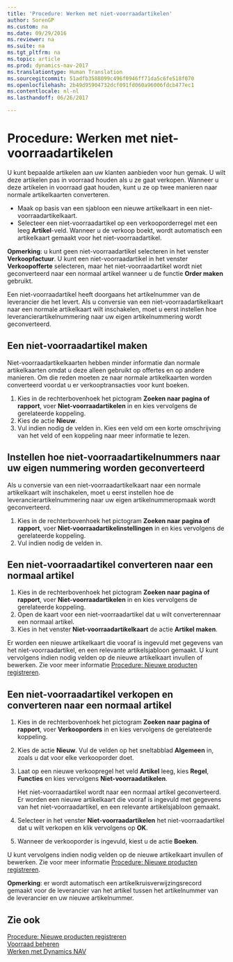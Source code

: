 ```yaml
---
title: 'Procedure: Werken met niet-voorraadartikelen'
author: SorenGP
ms.custom: na
ms.date: 09/29/2016
ms.reviewer: na
ms.suite: na
ms.tgt_pltfrm: na
ms.topic: article
ms.prod: dynamics-nav-2017
ms.translationtype: Human Translation
ms.sourcegitcommit: 51adfb3588099c496f0946ff71da5c6fe518f070
ms.openlocfilehash: 2b49d95904732dcf091fd060a96006fdcb477ec1
ms.contentlocale: nl-nl
ms.lasthandoff: 06/26/2017

---
```


# Procedure: Werken met niet-voorraadartikelen
U kunt bepaalde artikelen aan uw klanten aanbieden voor hun gemak. U wilt deze artikelen pas in voorraad houden als u ze gaat verkopen. Wanneer u deze artikelen in voorraad gaat houden, kunt u ze op twee manieren naar normale artikelkaarten converteren.

- Maak op basis van een sjabloon een nieuwe artikelkaart in een niet-voorraadartikelkaart.
- Selecteer een niet-voorraadartikel op een verkooporderregel met een leeg **Artikel**-veld. Wanneer u de verkoop boekt, wordt automatisch een artikelkaart gemaakt voor het niet-voorraadartikel.

**Opmerking**: u kunt geen niet-voorraadartikel selecteren in het venster **Verkoopfactuur**. U kunt een niet-voorraadartikel in het venster **Verkoopofferte** selecteren, maar het niet-voorraadartikel wordt niet geconverteerd naar een normaal artikel wanneer u de functie **Order maken** gebruikt.

Een niet-voorraadartikel heeft doorgaans het artikelnummer van de leverancier die het levert. Als u conversie van een niet-voorraadartikelkaart naar een normale artikelkaart wilt inschakelen, moet u eerst instellen hoe leverancierartikelnummering naar uw eigen artikelnummering wordt geconverteerd.   

## Een niet-voorraadartikel maken
Niet-voorraadartikelkaarten hebben minder informatie dan normale artikelkaarten omdat u deze alleen gebruikt op offertes en op andere manieren. Om die reden moeten ze naar normale artikelkaarten worden converteerd voordat u er verkooptransacties voor kunt boeken.

1. Kies in de rechterbovenhoek het pictogram **Zoeken naar pagina of rapport**, voer **Niet-voorraadartikelen**  in en kies vervolgens de gerelateerde koppeling.
2. Kies de actie **Nieuw**.
2. Vul indien nodig de velden in. Kies een veld om een korte omschrijving van het veld of een koppeling naar meer informatie te lezen.

## Instellen hoe niet-voorraadartikelnummers naar uw eigen nummering worden geconverteerd  
Als u conversie van een niet-voorraadartikelkaart naar een normale artikelkaart wilt inschakelen, moet u eerst instellen hoe de leverancierartikelnummering naar uw eigen artikelnummeropmaak wordt geconverteerd.

1. Kies in de rechterbovenhoek het pictogram **Zoeken naar pagina of rapport**, voer **Niet-voorraadartikelinstellingen** in en kies vervolgens de gerelateerde koppeling.
2. Vul indien nodig de velden in.

## Een niet-voorraadartikel converteren naar een normaal artikel
1. Kies in de rechterbovenhoek het pictogram **Zoeken naar pagina of rapport**, voer **Niet-voorraadartikelen**  in en kies vervolgens de gerelateerde koppeling.
2. Open de kaart voor een niet-voorraadartikel dat u wilt converterennaar een normaal artikel.
3. Kies in het venster **Niet-voorraadartikelkaart** de actie **Artikel maken**.

Er worden een nieuwe artikelkaart die vooraf is ingevuld met gegevens van het niet-voorraadartikel, en een relevante artikelsjabloon gemaakt. U kunt vervolgens indien nodig velden op de nieuwe artikelkaart invullen of bewerken. Zie voor meer informatie [Procedure: Nieuwe producten registreren](inventory-how-register-new-products.md).

## Een niet-voorraadartikel verkopen en converteren naar een normaal artikel
1. Kies in de rechterbovenhoek het pictogram **Zoeken naar pagina of rapport**, voer **Verkooporders** in en kies vervolgens de gerelateerde koppeling.
2. Kies de actie **Nieuw**. Vul de velden op het sneltabblad **Algemeen** in, zoals u dat voor elke verkooporder doet.
3. Laat op een nieuwe verkoopregel het veld **Artikel** leeg, kies **Regel**, **Functies** en kies vervolgens **Niet-voorraadatikelen**.

    Het niet-voorraadartikel wordt naar een normaal artikel geconverteerd. Er worden een nieuwe artikelkaart die vooraf is ingevuld met gegevens van het niet-voorraadartikel, en een relevante artikelsjabloon gemaakt.
4. Selecteer in het venster **Niet-voorraadartikelen** het niet-voorraadartikel dat u wilt verkopen en klik vervolgens op **OK**.
5. Wanneer de verkooporder is ingevuld, kiest u de actie **Boeken**.

U kunt vervolgens indien nodig velden op de nieuwe artikelkaart invullen of bewerken. Zie voor meer informatie [Procedure: Nieuwe producten registreren](inventory-how-register-new-products.md).

**Opmerking**: er wordt automatisch een artikelkruisverwijzingsrecord gemaakt voor de leverancier van het artikel tussen het artikelnummer van de leverancier en uw nieuwe artikelnummer.

## Zie ook
[Procedure: Nieuwe producten registreren](inventory-how-register-new-products.md)  
[Voorraad beheren](inventory-manage-inventory.md)  
[Werken met Dynamics NAV](ui-work-product.md)

